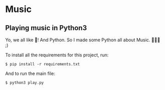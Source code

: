 # Music
## Playing music in Python3

Yo, we all like 🎵! And Python. So I made some Python all about Music. 🎵🎵🎵 ;)

To install all the requirements for this project, run:
```
$ pip install -r requirements.txt
```
And to run the main file:
```
$ python3 play.py
```
